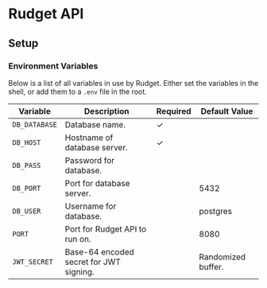 # Rudget API

## Setup

### Environment Variables

Below is a list of all variables in use by Rudget. Either set the variables in the shell, or add them to a `.env` file in the root.

| Variable      | Description                             | Required | Default Value      |
| ------------- | --------------------------------------- | -------- | ------------------ |
| `DB_DATABASE` | Database name.                          | ✓        |                    |
| `DB_HOST`     | Hostname of database server.            | ✓        |                    |
| `DB_PASS`     | Password for database.                  |          |                    |
| `DB_PORT`     | Port for database server.               |          | 5432               |
| `DB_USER`     | Username for database.                  |          | postgres           |
| `PORT`        | Port for Rudget API to run on.          |          | 8080               |
| `JWT_SECRET`  | Base-64 encoded secret for JWT signing. |          | Randomized buffer. |
